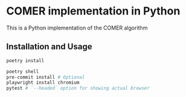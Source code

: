 # COMER implementation in Python

This is a Python implementation of the COMER algorithm

## Installation and Usage

```bash
poetry install

poetry shell
pre-commit install # Optional
playwright install chromium
pytest # `--headed` option for showing actual browser
```
